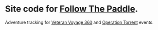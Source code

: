 # Site code for [Follow The Paddle](http://followthepaddle.org).

Adventure tracking for [Veteran Voyage 360](http://veteranvoyage360.com/) and [Operation Torrent](http://operationtorrent.com) events.
